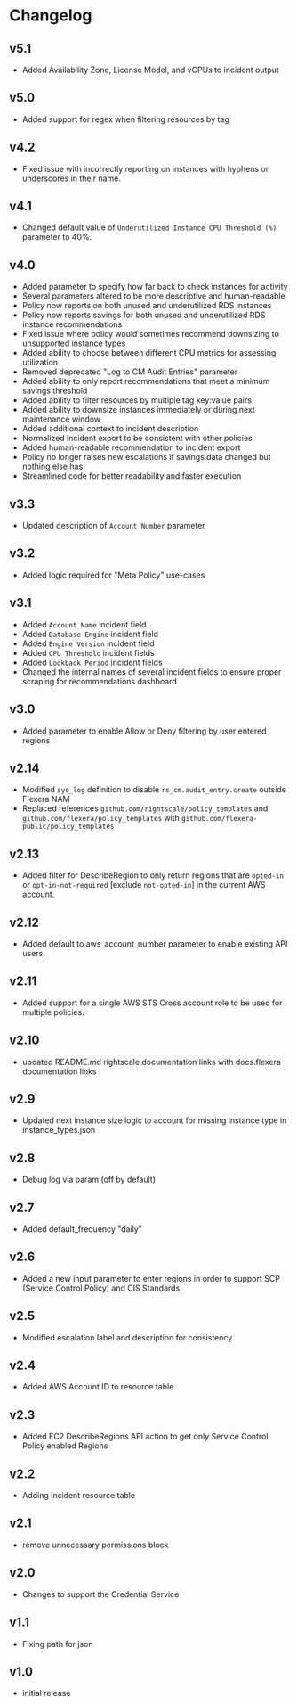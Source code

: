 # Changelog

## v5.1

- Added Availability Zone, License Model, and vCPUs to incident output

## v5.0

- Added support for regex when filtering resources by tag

## v4.2

- Fixed issue with incorrectly reporting on instances with hyphens or underscores in their name.

## v4.1

- Changed default value of `Underutilized Instance CPU Threshold (%)` parameter to 40%.

## v4.0

- Added parameter to specify how far back to check instances for activity
- Several parameters altered to be more descriptive and human-readable
- Policy now reports on both unused and underutilized RDS instances
- Policy now reports savings for both unused and underutilized RDS instance recommendations
- Fixed issue where policy would sometimes recommend downsizing to unsupported instance types
- Added ability to choose between different CPU metrics for assessing utilization
- Removed deprecated "Log to CM Audit Entries" parameter
- Added ability to only report recommendations that meet a minimum savings threshold
- Added ability to filter resources by multiple tag key:value pairs
- Added ability to downsize instances immediately or during next maintenance window
- Added additional context to incident description
- Normalized incident export to be consistent with other policies
- Added human-readable recommendation to incident export
- Policy no longer raises new escalations if savings data changed but nothing else has
- Streamlined code for better readability and faster execution

## v3.3

- Updated description of `Account Number` parameter

## v3.2

- Added logic required for "Meta Policy" use-cases

## v3.1

- Added `Account Name` incident field
- Added `Database Engine` incident field
- Added `Engine Version` incident field
- Added `CPU Threshold` incident fields
- Added `Lookback Period` incident fields
- Changed the internal names of several incident fields to ensure proper scraping for recommendations dashboard

## v3.0

- Added parameter to enable Allow or Deny filtering by user entered regions

## v2.14

- Modified `sys_log` definition to disable `rs_cm.audit_entry.create` outside Flexera NAM
- Replaced references `github.com/rightscale/policy_templates` and `github.com/flexera/policy_templates` with `github.com/flexera-public/policy_templates`

## v2.13

- Added filter for DescribeRegion to only return regions that are `opted-in` or `opt-in-not-required` [exclude `not-opted-in`] in the current AWS account.

## v2.12

- Added default to aws_account_number parameter to enable existing API users.

## v2.11

- Added support for a single AWS STS Cross account role to be used for multiple policies.

## v2.10

- updated README.md rightscale documentation links with docs.flexera documentation links

## v2.9

- Updated next instance size logic to account for missing instance type in instance_types.json

## v2.8

- Debug log via param (off by default)

## v2.7

- Added default_frequency "daily"

## v2.6

- Added a new input parameter to enter regions in order to support SCP (Service Control Policy) and CIS Standards

## v2.5

- Modified escalation label and description for consistency

## v2.4

- Added AWS Account ID to resource table

## v2.3

- Added EC2 DescribeRegions API action to get only Service Control Policy enabled Regions

## v2.2

- Adding incident resource table

## v2.1

- remove unnecessary permissions block

## v2.0

- Changes to support the Credential Service

## v1.1

- Fixing path for json

## v1.0

- initial release
